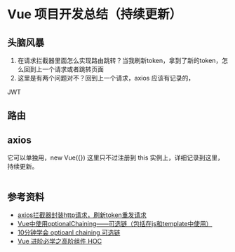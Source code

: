 
# Vue 项目开发总结（持续更新）

## 头脑风暴

<!-- 有些别人踩坑、有些是自己踩的坑 -->

1. 在请求拦截器里面怎么实现路由跳转？当我刷新token，拿到了新的token，怎么回到上一个请求或者跳转页面
2. 这里是有两个问题对不？回到上一个请求，axios 应该有记录的，

JWT

## 路由

## axios 

它可以单独用，new Vue({}) 这里只不过注册到 this 实例上，详细记录到这里，持续更新。

```js
```

## 参考资料

- [axios拦截器封装http请求，刷新token重发请求](https://juejin.im/post/6844903894481371143#heading-3)
- [Vue中使用optionalChaining——可选链（包括在js和template中使用）](https://blog.csdn.net/weixin_43960696/article/details/105579832)
- [10分钟学会 optioanl chaining 可选链](https://juejin.im/post/6844904200220966920#heading-5)
- [Vue 进阶必学之高阶组件 HOC](https://juejin.im/post/6844904116603486221?utm_source=gold_browser_extension#heading-4)